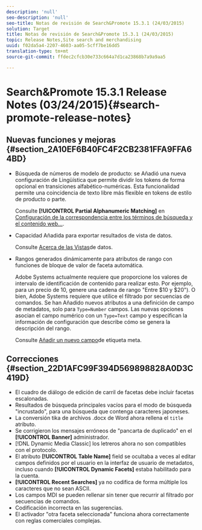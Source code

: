 ```yaml
---
description: 'null'
seo-description: 'null'
seo-title: Notas de revisión de Search&Promote 15.3.1 (24/03/2015)
solution: Target
title: Notas de revisión de Search&Promote 15.3.1 (24/03/2015)
topic: Release Notes,Site search and merchandising
uuid: f02da5a4-2207-4603-aa05-5cff7be16dd5
translation-type: tm+mt
source-git-commit: ffdec2cfcb30e733c664a7d1ca23868b7a9a9aa5

---
```



# Search&amp;Promote 15.3.1 Release Notes (03/24/2015){#search-promote-release-notes}

## Nuevas funciones y mejoras {#section_2A10EF6B40FC4F2CB2381FFA9FFA64BD}

* Búsqueda de números de modelo de producto: se Añadió una nueva configuración de Lingüística que permite dividir los tokens de forma opcional en transiciones alfabético-numéricas. Esta funcionalidad permite una coincidencia de texto libre más flexible en tokens de estilo de producto o parte.

   Consulte **[!UICONTROL Partial Alphanumeric Matching]** en [Configuración de la correspondencia entre los términos de búsqueda y el contenido web...](../c-about-linguistics-menu/c-about-words-and-language.md#task_351A9144A51F4B41923BDBACDEF3B616).

* Capacidad Añadida para exportar resultados de vista de datos.

   Consulte [Acerca de las Vistas](../c-about-reports-menu/c-about-data-views.md#concept_DCA897D074464BC1861AA47B40CC86C3)de datos.

* Rangos generados dinámicamente para atributos de rango con funciones de bloque de valor de faceta automática.

   Adobe Systems actualmente requiere que proporcione los valores de intervalo de identificación de contenido para realizar esto. Por ejemplo, para un precio de 10, genere una cadena de rango &quot;Entre $10 y $20&quot;). O bien, Adobe Systems requiere que utilice el filtrado por secuencias de comandos. Se han Añadido nuevos atributos a una definición de campo de metadatos, solo para `Type=Number` campos. Las nuevas opciones asocian el campo numérico con un `Type=Text` campo y especifican la información de configuración que describe cómo se genera la descripción del rango.

   Consulte [Añadir un nuevo campo](../c-about-settings-menu/c-about-metadata-menu.md#task_6DF188C0FC7F4831A4444CA9AFA615E5)de etiqueta meta.

## Correcciones {#section_22D1AFC99F394D569898828A0D3C419D}

* El cuadro de diálogo de edición de carril de facetas debe incluir facetas escalonadas.
* Resultados de búsqueda principales vacíos para el modo de búsqueda &quot;incrustado&quot;, para una búsqueda que contenga caracteres japoneses.
* La conversión tika de archivos .docx de Word ahora rellena el `title` atributo.
* Se corrigieron los mensajes erróneos de &quot;pancarta de duplicado&quot; en el **[!UICONTROL Banner]** administrador.
* [!DNL Dynamic Media Classic] los letreros ahora no son compatibles con el protocolo.
* El atributo **[!UICONTROL Table Name]** field se ocultaba a veces al editar campos definidos por el usuario en la interfaz de usuario de metadatos, incluso cuando **[!UICONTROL Dynamic Facets]** estaba habilitado para la cuenta.
* **[!UICONTROL Recent Searches]** ya no codifica de forma múltiple los caracteres que no sean ASCII.
* Los campos MDI se pueden rellenar sin tener que recurrir al filtrado por secuencias de comandos.
* Codificación incorrecta en las sugerencias.
* El activador &quot;otra faceta seleccionada&quot; funciona ahora correctamente con reglas comerciales complejas.

